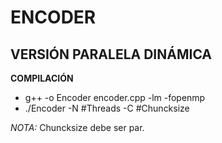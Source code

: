 # ENCODER
## VERSIÓN PARALELA DINÁMICA

**COMPILACIÓN**

* g++ -o Encoder encoder.cpp -lm -fopenmp
* ./Encoder -N #Threads -C #Chuncksize

_NOTA:_ Chuncksize debe ser par.